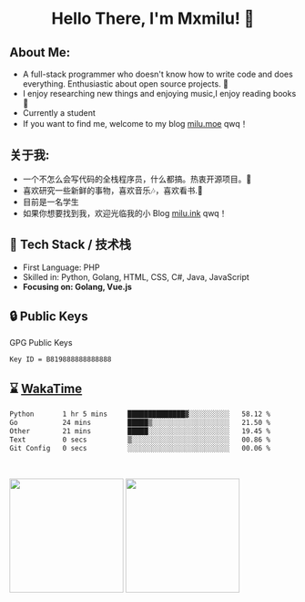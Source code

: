 <h1 align="center"> Hello There, I'm Mxmilu! 👋 </h1>

##  About Me: 
* A full-stack programmer who doesn't know how to write code and does everything. Enthusiastic about open source projects. 🤔
* I enjoy researching new things and enjoying music,I enjoy reading books 📖
* Currently a student
* If you want to find me, welcome to my blog [milu.moe](https://milu.moe) qwq！

##  关于我: 
* 一个不怎么会写代码的全栈程序员，什么都搞。热衷开源项目。🤔
* 喜欢研究一些新鲜的事物，喜欢音乐🎶，喜欢看书.📖
* 目前是一名学生
* 如果你想要找到我，欢迎光临我的小 Blog [milu.ink](https://milu.ink) qwq！

## 🔭 Tech Stack / 技术栈

* First Language: PHP
* Skilled in: Python, Golang, HTML, CSS, C#, Java, JavaScript
* **Focusing on: Golang, Vue.js**

## 🔒 Public Keys

GPG Public Keys 

```
Key ID = B819888888888888
```

## ⌛️ [WakaTime](https://wakatime.com/)

<!--START_SECTION:waka-->

```txt
Python       1 hr 5 mins     ██████████████▓░░░░░░░░░░   58.12 %
Go           24 mins         █████▒░░░░░░░░░░░░░░░░░░░   21.50 %
Other        21 mins         █████░░░░░░░░░░░░░░░░░░░░   19.45 %
Text         0 secs          ▒░░░░░░░░░░░░░░░░░░░░░░░░   00.86 %
Git Config   0 secs          ░░░░░░░░░░░░░░░░░░░░░░░░░   00.06 %
```

<!--END_SECTION:waka-->

<br/>

<p>
    <img src="https://github-readme-stats.vercel.app/api?username=Mxmilu666&show_icons=true&show=reviews,discussions_started,discussions_answered,prs_merged,prs_merged_percentage)](https://github.com/anuraghazra/github-readme-stats" style="height: 200px;" align="center"/>
    <img src="https://github-readme-stats.vercel.app/api/top-langs/?username=Mxmilu666&layout=donut" style="height: 200px;" align="center"/>
</p>